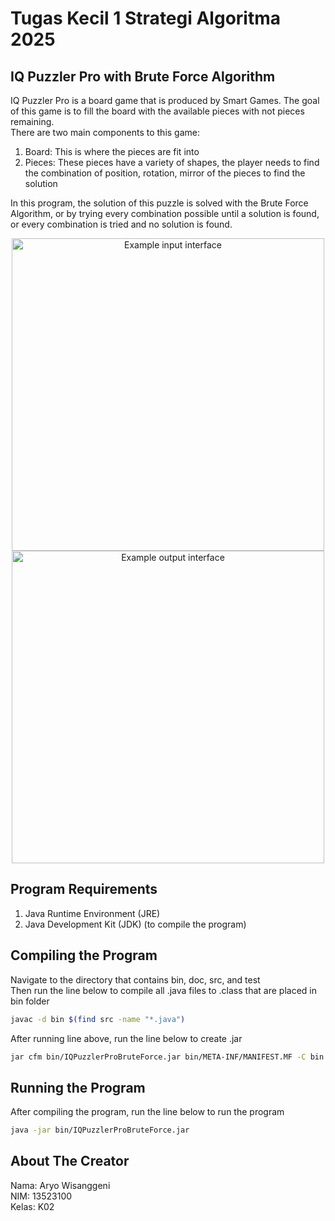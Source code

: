 # Tugas Kecil 1 Strategi Algoritma 2025     
## IQ Puzzler Pro with Brute Force Algorithm
IQ Puzzler Pro is a board game that is produced by Smart Games. The goal of this game is to fill the board with the available pieces with not pieces remaining.  
There are two main components to this game:  
1. Board: This is where the pieces are fit into
2. Pieces: These pieces have a variety of shapes, the player needs to find the combination of position, rotation, mirror of the pieces to find the solution  

In this program, the solution of this puzzle is solved with the Brute Force Algorithm, or by trying every combination possible until a solution is found, or every combination is tried and no solution is found.
<p align="center">
<img src="https://drive.google.com/uc?id=1bERJlzYuZ2FV9wE5jER64L1RGqww0fmI" alt="Example input interface" width="500"/>
<img src="https://drive.google.com/uc?id=1NxiX1kVChxGe27yWY1fGYa6h878NSb5S" alt="Example output interface" width="500"/>
</p>

## Program Requirements
1. Java Runtime Environment (JRE) 
2. Java Development Kit (JDK) (to compile the program)
## Compiling the Program
Navigate to the directory that contains bin, doc, src, and test  
Then run the line below to compile all .java files to .class that are placed in bin folder
```bash
javac -d bin $(find src -name "*.java")
```
After running line above, run the line below to create .jar
```bash
jar cfm bin/IQPuzzlerProBruteForce.jar bin/META-INF/MANIFEST.MF -C bin .
```
## Running the Program
After compiling the program, run the line below to run the program
```bash
java -jar bin/IQPuzzlerProBruteForce.jar
```
## About The Creator
Nama: Aryo Wisanggeni  
NIM: 13523100  
Kelas: K02


